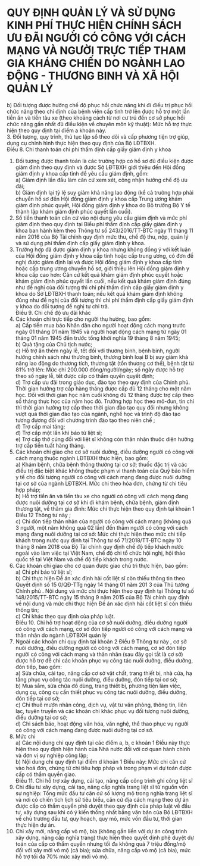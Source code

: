 # QUY ĐỊNH QUẢN LÝ VÀ SỬ DỤNG KINH PHÍ THỰC HIỆN CHÍNH SÁCH ƯU ĐÃI NGƯỜI CÓ CÔNG VỚI CÁCH MẠNG VÀ NGƯỜI TRỰC TIẾP THAM GIA KHÁNG CHIẾN DO NGÀNH LAO ĐỘNG - THƯƠNG BINH VÀ XÃ HỘI QUẢN LÝ

b) Đối tượng được hưởng chế độ phục hồi chức năng khi đi điều trị phục hồi chức năng theo chỉ định của bệnh viện cấp tỉnh trở lên được hỗ trợ một lần tiền ăn và tiền tàu xe (theo khoảng cách từ nơi cư trú đến cơ sở phục hồi chức năng gần nhất đủ điều kiện về chuyên môn kỹ thuật): Mức hỗ trợ thực hiện theo quy định tại điểm a khoản này.  
3. Đối tượng, quy trình, thủ tục lập sổ theo dõi và cấp phương tiện trợ giúp, dụng cụ chỉnh hình thực hiện theo quy định của Bộ LĐTBXH.  
Điều 8. Chi thanh toán chi phí thẩm định cấp giấy giám định y khoa  
1. Đối tượng được thanh toán là các trường hợp có hồ sơ đủ điều kiện được giám định theo quy định và được Sở LĐTBXH giới thiệu đến Hội đồng giám định y khoa cấp tỉnh để yêu cầu giám định, gồm:  
a) Giám định lần đầu làm căn cứ xem xét, công nhận hưởng chế độ ưu đãi;  
b) Giám định lại tỷ lệ suy giảm khả năng lao động (kể cả trường hợp phải chuyển hồ sơ đến Hội đồng giám định y khoa cấp Trung ương khám giám định phúc quyết, Hội đồng giám định y khoa do Bộ trưởng Bộ Y tế thành lập khám giám định phúc quyết lần cuối).  
2. Số tiền thanh toán căn cứ vào nội dung yêu cầu giám định và mức phí giám định theo quy định tại Biểu phí thẩm định cấp giấy giám định y khoa ban hành kèm theo Thông tư số 243/2016/TT-BTC ngày 11 tháng 11 năm 2016 của Bộ Tài chính quy định mức thu, chế độ thu, nộp, quản lý và sử dụng phí thẩm định cấp giấy giám định y khoa.  
3. Trường hợp đã được giám định y khoa nhưng không đồng ý với kết luận của Hội đồng giám định y khoa cấp tỉnh hoặc cấp trung ương, có đơn đề nghị được giám định lại và được Hội đồng giám định y khoa cấp tỉnh hoặc cấp trung ương chuyển hồ sơ, giới thiệu lên Hội đồng giám định y khoa cấp cao hơn: Căn cứ kết quả khám giám định phúc quyết hoặc khám giám định phúc quyết lần cuối, nếu kết quả khám giám định đúng như đề nghị của đối tượng thì chi phí thẩm định cấp giấy giám định y khoa do Sở LĐTBXH thanh toán; nếu kết quả khám giám định không đúng như đề nghị của đối tượng thì chi phí thẩm định cấp giấy giám định y khoa do đối tượng đề nghị tự chi trả.  
Điều 9. Chi chế độ ưu đãi khác  
1. Các khoản chi trực tiếp cho người thụ hưởng, bao gồm:  
a) Cấp tiền mua báo Nhân dân cho người hoạt động cách mạng trước ngày 01 tháng 01 năm 1945 và người hoạt động cách mạng từ ngày 01 tháng 01 năm 1945 đến trước tổng khởi nghĩa 19 tháng 8 năm 1945;  
b) Quà tặng của Chủ tịch nước;  
c) Hỗ trợ ăn thêm ngày lễ, tết đối với thương binh, bệnh binh, người hưởng chính sách như thương binh, thương binh loại B bị suy giảm khả năng lao động do thương tích, thương tật (tổn thương cơ thể), bệnh tật từ 81% trở lên: Mức chi 200.000 đồng/người/ngày; số ngày được hỗ trợ theo số ngày lễ, tết được cấp có thẩm quyền quyết định;  
d) Trợ cấp ưu đãi trong giáo dục, đào tạo theo quy định của Chính phủ. Thời gian hưởng trợ cấp hàng tháng được cấp đủ 12 tháng cho một năm học. Đối với thời gian học năm cuối không đủ 12 tháng được trợ cấp theo số tháng thực học của năm học đó. Trường hợp học theo mô-đun, tín chỉ thì thời gian hưởng trợ cấp theo thời gian đào tạo quy đổi nhưng không vượt quá thời gian đào tạo của ngành, nghề học và trình độ đào tạo tương đương đối với chương trình đào tạo theo niên chế ;  
đ) Trợ cấp mai táng;  
đ) Trợ cấp một lần khi báo tử liệt sĩ;  
e) Trợ cấp thờ cúng đối với liệt sĩ không còn thân nhân thuộc diện hưởng trợ cấp tiền tuất hàng tháng.  
2. Các khoản chi giao cho cơ sở nuôi dưỡng, điều dưỡng người có công với cách mạng thuộc ngành LĐTBXH  thực hiện, bao gồm:  
a) Khám bệnh, chữa bệnh thông thường tại cơ sở; thuốc đặc trị và các điều trị đặc biệt khác không thuộc phạm vi thanh toán của Quỹ bảo hiểm y tế cho đối tượng người có công với cách mạng đang được nuôi dưỡng tại cơ sở của ngành LĐTBXH. Mức chi theo hóa đơn, chứng từ chi tiêu hợp pháp;  
b) Hỗ trợ tiền ăn và tiền tàu xe cho người có công với cách mạng đang được nuôi dưỡng tại cơ sở khi đi khám bệnh, chữa bệnh, giám định thương tật, về thăm gia đình: Mức chi thực hiện theo quy định tại khoản 1 Điều 12 Thông tư này ;  
c) Chi đón tiếp thân nhân của người có công với cách mạng (không quá 3 người, một năm không quá 02 lần) đến thăm người có công với cách mạng đang nuôi dưỡng tại cơ sở: Mức chi thực hiện theo mức chi tiếp khách trong nước quy định tại Thông tư số 71/2018/TT-BTC ngày 10 tháng 8 năm 2018 của Bộ Tài chính quy định chế độ tiếp khách nước ngoài vào làm việc tại Việt Nam, chế độ chi tổ chức hội nghị, hội thảo quốc tế tại Việt Nam và chế độ tiếp khách trong nước.  
3. Các khoản chi giao cho cơ quan được giao chủ trì thực hiện, bao gồm:  
a) Chi phí báo tử liệt sĩ;  
b) Chi thực hiện Đề án xác định hài cốt liệt sĩ còn thiếu thông tin theo Quyết định số 15 0/QĐ-TTg ngày 14 tháng 01 năm 201 3 của Thủ tướng Chính phủ . Nội dung và mức chi thực hiện theo quy định tại Thông tư số 148/2015/TT-BTC ngày 15 tháng 9 năm 2015 của Bộ Tài chính quy định về nội dung và mức chi thực hiện Đề án xác định hài cốt liệt sĩ còn thiếu thông tin;  
c) Chi khác theo quy định của pháp luật.  
Điều 10. Chi hỗ trợ hoạt động của cơ sở nuôi dưỡng, điều dưỡng người có công với cách mạng, cơ sở đón tiếp người có công với cách mạng và thân nhân do ngành LĐTBXH quản lý  
1. Ngoài các khoản chi quy định tại khoản 2 Điều 9 Thông tư này , cơ sở nuôi dưỡng, điều dưỡng người có công với cách mạng, cơ sở đón tiếp người có công với cách mạng và thân nhân (sau đây gọi tắt là cơ sở) được hỗ trợ để chi các khoản phục vụ công tác nuôi dưỡng, điều dưỡng, đón tiếp, bao gồm:  
a) Sửa chữa, cải tạo, nâng cấp cơ sở vật chất, trang thiết bị, nhà cửa, hạ tầng phục vụ công tác nuôi dưỡng, điều dưỡng, đón tiếp tại cơ sở;  
b) Mua sắm, sửa chữa đồ dùng, trang thiết bị, phương tiện làm việc, dụng cụ, công cụ cần thiết phục vụ công tác nuôi dưỡng, điều dưỡng, đón tiếp tại cơ sở;  
c) Chi thuê mướn nhân công,  dịch vụ, vật tư văn phòng, thông tin, liên lạc, tuyên truyền và các khoản chi khác phục vụ đối tượng nuôi dưỡng, điều dưỡng tại cơ sở;  
d) Chi sách báo, hoạt động văn hóa, văn nghệ, thể thao phục vụ người có công với cách mạng đang được nuôi dưỡng tại cơ sở.  
2. Mức chi  
a) Các nội dung chi quy định tại các điểm a, b, c khoản 1 Điều này thực hiện theo quy định hiện hành của Nhà nước đối với cơ quan hành chính và đơn vị sự nghiệp công lập;  
b) Nội dung chi quy định tại điểm d khoản 1 Điều này: Mức chi căn cứ vào hoá đơn, chứng từ chi tiêu hợp pháp và trong phạm vi dự toán được cấp có thẩm quyền giao.  
Điều 11. Chi hỗ trợ xây dựng, cải tạo, nâng cấp công trình ghi công liệt sĩ  
1. Chi đầu tư xây dựng, cải tạo, nâng cấp nghĩa trang liệt sĩ từ nguồn vốn sự nghiệp: Tổng mức đầu tư căn cứ số lượng mộ trong nghĩa trang liệt sĩ và nơi có chiến tích lịch sử tiêu biểu, căn cứ địa cách mạng theo dự án được cấp có thẩm quyền phê duyệt theo quy định của pháp luật về đầu tư, xây dựng sau khi có ý kiến thống nhất bằng văn bản của Bộ LĐTBXH về chủ trương đầu tư, quy hoạch, quy mô, mức vốn đầu tư, thời gian thực hiện dự án.  
2. Chi xây mới, nâng cấp vỏ mộ, bia (không gắn liền với dự án công trình xây dựng, nâng cấp nghĩa trang) thực hiện theo quyết định phê duyệt dự toán của cấp có thẩm quyền nhưng tối đa không quá 7 triệu đồng/mộ đối với xây mới vỏ mộ (cả bia); sửa chữa, nâng cấp vỏ mộ (cả bia), mức hỗ trợ tối đa 70% mức xây mới vỏ mộ.
